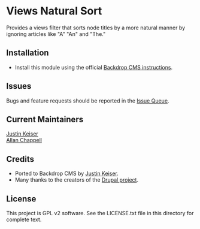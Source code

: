 # Views Natural Sort

Provides a views filter that sorts node titles by a more natural manner by ignoring articles like "A" "An" and "The."

## Installation

- Install this module using the official
  [Backdrop CMS instructions](https://backdropcms.org/user-guide/modules).

## Issues

Bugs and feature requests should be reported in the
[Issue Queue](https://github.com/backdrop-contrib/views_natural_sort/issues).

## Current Maintainers

[Justin Keiser](https://github.com/keiserjb)<br>
[Allan Chappell](https://github.com/generalredneck)

## Credits

- Ported to Backdrop CMS by [Justin Keiser](https://github.com/keiserjb).
- Many thanks to the creators of the [Drupal project](https://www.drupal.org/project/views_natural_sort).

## License

This project is GPL v2 software. See the LICENSE.txt file in this directory for complete text.
